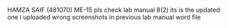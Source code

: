 HAMZA SAIF (481070) ME-15
pls check lab manual 8(2) its is the updated one 
i uploaded wrong screenshots in previous lab manual word file
